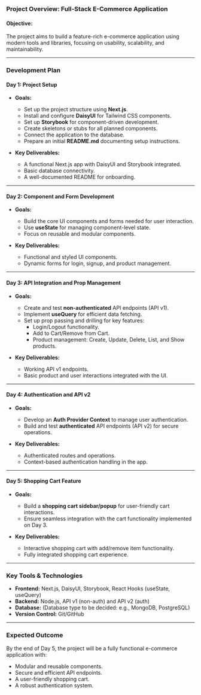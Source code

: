 ### Project Overview: Full-Stack E-Commerce Application

#### Objective:
The project aims to build a feature-rich e-commerce application using modern tools and libraries, focusing on usability, scalability, and maintainability.

---

### **Development Plan**

#### **Day 1: Project Setup**
- **Goals:**
  - Set up the project structure using **Next.js**.
  - Install and configure **DaisyUI** for Tailwind CSS components.
  - Set up **Storybook** for component-driven development.
  - Create skeletons or stubs for all planned components.
  - Connect the application to the database.
  - Prepare an initial **README.md** documenting setup instructions.

- **Key Deliverables:**
  - A functional Next.js app with DaisyUI and Storybook integrated.
  - Basic database connectivity.
  - A well-documented README for onboarding.

---

#### **Day 2: Component and Form Development**
- **Goals:**
  - Build the core UI components and forms needed for user interaction.
  - Use **useState** for managing component-level state.
  - Focus on reusable and modular components.

- **Key Deliverables:**
  - Functional and styled UI components.
  - Dynamic forms for login, signup, and product management.

---

#### **Day 3: API Integration and Prop Management**
- **Goals:**
  - Create and test **non-authenticated** API endpoints (API v1).
  - Implement **useQuery** for efficient data fetching.
  - Set up prop passing and drilling for key features:
    - Login/Logout functionality.
    - Add to Cart/Remove from Cart.
    - Product management: Create, Update, Delete, List, and Show products.

- **Key Deliverables:**
  - Working API v1 endpoints.
  - Basic product and user interactions integrated with the UI.

---

#### **Day 4: Authentication and API v2**
- **Goals:**
  - Develop an **Auth Provider Context** to manage user authentication.
  - Build and test **authenticated** API endpoints (API v2) for secure operations.

- **Key Deliverables:**
  - Authenticated routes and operations.
  - Context-based authentication handling in the app.

---

#### **Day 5: Shopping Cart Feature**
- **Goals:**
  - Build a **shopping cart sidebar/popup** for user-friendly cart interactions.
  - Ensure seamless integration with the cart functionality implemented on Day 3.

- **Key Deliverables:**
  - Interactive shopping cart with add/remove item functionality.
  - Fully integrated shopping cart experience.

---

### **Key Tools & Technologies**
- **Frontend:** Next.js, DaisyUI, Storybook, React Hooks (useState, useQuery)
- **Backend:** Node.js, API v1 (non-auth) and API v2 (auth)
- **Database:** (Database type to be decided: e.g., MongoDB, PostgreSQL)
- **Version Control:** Git/GitHub

---

### **Expected Outcome**
By the end of Day 5, the project will be a fully functional e-commerce application with:
- Modular and reusable components.
- Secure and efficient API endpoints.
- A user-friendly shopping cart.
- A robust authentication system.
